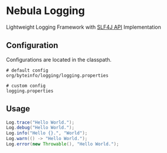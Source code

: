 # Nebula Logging

Lightweight Logging Framework with [SLF4J API](https://www.slf4j.org) Implementation


## Configuration

Configurations are located in the classpath.
```
# default config
org/byteinfo/logging/logging.properties

# custom config
logging.properties
```

## Usage

```java
Log.trace("Hello World.");
Log.debug("Hello World.");
Log.info("Hello {}.", "World");
Log.warn(() -> "Hello World.");
Log.error(new Throwable(), "Hello World.");
```
